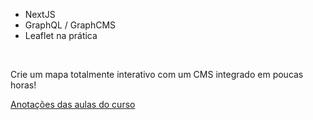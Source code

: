
  - NextJS
  - GraphQL / GraphCMS
  - Leaflet na prática



<br />

<p>
  Crie um mapa totalmente interativo com um CMS integrado em poucas horas!
</p>


<a href="notion://www.notion.so/diegononato/Curso-NextJS-GraphQL-GraphCMS-e-Leaflet-bb5cc86ac4104012a4956d7309fe51bb">Anotações das aulas do curso</a>
